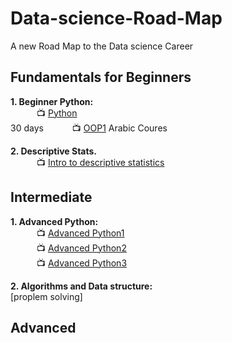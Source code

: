 # Data-science-Road-Map
A new Road Map to the Data science Career

## Fundamentals for Beginners

**1. Beginner Python:** <br>
&emsp;&emsp;&emsp;:tv: [Python]() <br> 30 days
&emsp;&emsp;&emsp;:tv: [OOP1](https://www.youtube.com/playlist?list=PLUgz8T_NoattU54gGARPXPmmawQNl-1_T) Arabic Coures <br>

**2. Descriptive Stats.** <br>
&emsp;&emsp;&emsp;:tv: [Intro to descriptive statistics](https://www.udacity.com/course/intro-to-descriptive-statistics--ud827)<br>

## Intermediate
**1. Advanced Python:** <br>
&emsp;&emsp;&emsp;:tv: [Advanced Python1](https://www.youtube.com/watch?v=HGOBQPFzWKo) <br>
&emsp;&emsp;&emsp;:tv: [Advanced Python2](https://www.youtube.com/playlist?list=PL7yh-TELLS1FuqLSjl5bgiQIEH25VEmIc) <br>
&emsp;&emsp;&emsp;:tv: [Advanced Python3](https://www.youtube.com/playlist?list=PLqnslRFeH2UqLwzS0AwKDKLrpYBKzLBy2) <br>


**2. Algorithms and Data structure:** <br>
[proplem solving]

## Advanced

